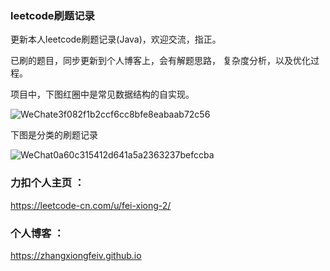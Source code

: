 ### leetcode刷题记录



更新本人leetcode刷题记录(Java)，欢迎交流，指正。

已刷的题目，同步更新到个人博客上，会有解题思路， 复杂度分析，以及优化过程。



项目中，下图红圈中是常见数据结构的自实现。

![WeChate3f082f1b2ccf6cc8bfe8eabaab72c56](https://tva1.sinaimg.cn/large/007S8ZIlly1geir75j4fzj30lk0gqac4.jpg)



下图是分类的刷题记录

![WeChat0a60c315412d641a5a2363237befccba](https://tva1.sinaimg.cn/large/007S8ZIlly1geir7ao0x2j30lm0nstbg.jpg)





### 力扣个人主页 ：

https://leetcode-cn.com/u/fei-xiong-2/



### 个人博客 ：

https://zhangxiongfeiv.github.io



